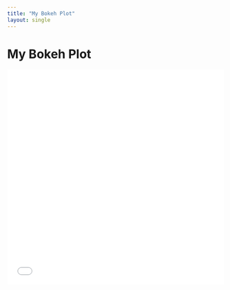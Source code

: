 ```yaml
---
title: "My Bokeh Plot"
layout: single
---
```

<head>
    <link rel="stylesheet" type="text/css" href="{{ site.baseurl }}/style.css">
</head>

# My Bokeh Plot

<div>
    <script src="https://cdn.bokeh.org/bokeh/release/bokeh-2.4.1.min.js"></script>
    <script src="https://cdn.bokeh.org/bokeh/release/bokeh-widgets-2.4.1.min.js"></script>
    <script src="https://cdn.bokeh.org/bokeh/release/bokeh-tables-2.4.1.min.js"></script>
    <embed src="{{ site.baseurl }}/charts/Focuscrime.html" width="100%" height="500"></embed>
</div>
